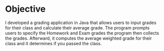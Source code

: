 # Objective

I developed a grading application in Java that allows users to input grades for their class and calculate their average grade.
The program prompts users to specify the Homework and Exam grades the program then collects the grades. Afterward, 
it computes the average weighted grade for their class and it determines if you passed the class. 

